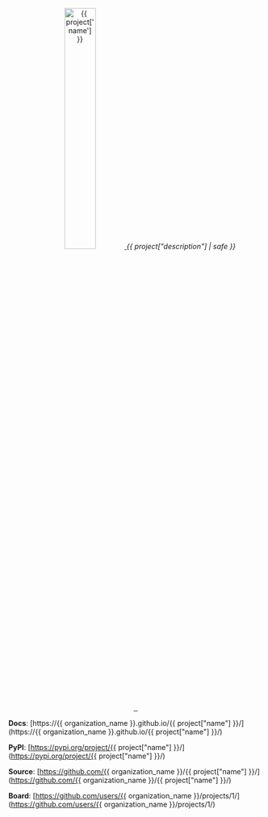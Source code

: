 <p align="center">
    <a href="https://{{ organization_name }}.github.io/{{ project['name'] }}/images/{{ project['name'] }}.svg">
        <img src="https://{{ organization_name }}.github.io/{{ project['name'] }}/images/{{ project['name'] }}.svg" alt="{{ project['name'] }}" height="35%">
    </a>
    <em>{{ project["description"] | safe }}</em>
</p>
<p align="center">
    <a href="https://github.com/{{ organization_name }}/{{ project['name'] }}/actions/workflows/trigger-tests.yml" target="_blank">
        <img src="https://github.com/{{ organization_name }}/{{ project['name'] }}/actions/workflows/trigger-tests.yml/badge.svg" alt="">
    </a>
    <a href="https://github.com/{{ organization_name }}/{{ project['name'] }}/actions/workflows/trigger-deploy.yml" target="_blank">
        <img src="https://github.com/{{ organization_name }}/{{ project['name'] }}/actions/workflows/trigger-deploy.yml/badge.svg" alt="">
    </a>
    <a href="https://github.com/{{ organization_name }}/{{ project['name'] }}/actions/workflows/trigger-docs.yml" target="_blank">
        <img src="https://github.com/{{ organization_name }}/{{ project['name'] }}/actions/workflows/trigger-docs.yml/badge.svg" alt="">
    </a>
</p>

**Docs**: [https://{{ organization_name }}.github.io/{{ project["name"] }}/](https://{{ organization_name }}.github.io/{{ project["name"] }}/)

**PyPI**: [https://pypi.org/project/{{ project["name"] }}/](https://pypi.org/project/{{ project["name"] }}/)

**Source**: [https://github.com/{{ organization_name }}/{{ project["name"] }}/](https://github.com/{{ organization_name }}/{{ project["name"] }}/)

**Board**: [https://github.com/users/{{ organization_name }}/projects/1/](https://github.com/users/{{ organization_name }}/projects/1/)
